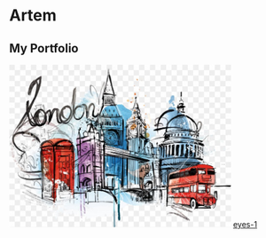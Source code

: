 # Artem
## My Portfolio
<img src="london-illustration.png" width="400">
<a href="http://ayurov28.github.io/eyes-1"> eyes-1 </a>
